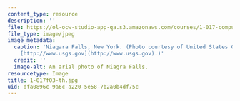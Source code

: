 ```yaml
---
content_type: resource
description: ''
file: https://ol-ocw-studio-app-qa.s3.amazonaws.com/courses/1-017-computing-and-data-analysis-for-environmental-applications-fall-2003/dfa0896c9a6ca2205e587b2a0b4df75c_1-017f03-th.jpg
file_type: image/jpeg
image_metadata:
  caption: 'Niagara Falls, New York. (Photo courtesy of United States Geological Survey:
    [http://www.usgs.gov](http://www.usgs.gov).)'
  credit: ''
  image-alt: An arial photo of Niagra Falls.
resourcetype: Image
title: 1-017f03-th.jpg
uid: dfa0896c-9a6c-a220-5e58-7b2a0b4df75c
---
```


